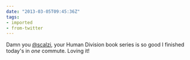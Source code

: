 ```yaml
---
date: "2013-03-05T09:45:36Z"
tags:
- imported
- from-twitter
---
```

Damn you [@scalzi](/twitter/#/scalzi), your Human Division book series is so good I finished today's in *one* commute. Loving it!
